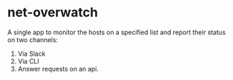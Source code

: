 # net-overwatch
A single app to monitor the hosts on a specified list and report their status on two channels:
1. Via Slack
2. Via CLI
3. Answer requests on an api.